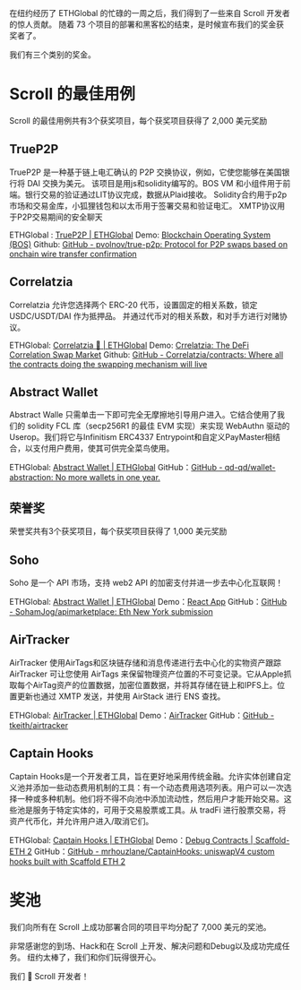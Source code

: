 在纽约经历了  ETHGlobal 的忙碌的一周之后，我们得到了一些来自 Scroll 开发者的惊人贡献。 随着 73 个项目的部署和黑客松的结束，是时候宣布我们的奖金获奖者了。

我们有三个类别的奖金。

# Scroll 的最佳用例
Scroll 的最佳用例共有3个获奖项目，每个获奖项目获得了 2,000 美元奖励 

## TrueP2P
TrueP2P 是一种基于链上电汇确认的 P2P 交换协议，例如，它使您能够在美国银行将 DAI 交换为美元。
该项目是用js和solidity编写的。BOS VM 和小组件用于前端。银行交易的验证通过LIT协议完成，数据从Plaid接收。
Solidity合约用于p2p市场和交易金库，小狐狸钱包和以太币用于签署交易和验证电汇。
XMTP协议用于P2P交易期间的安全聊天

ETHGlobal : [TrueP2P | ETHGlobal](https://ethglobal.com/showcase/truep2p-9wbj6)
Demo: [Blockchain Operating System (BOS)](https://bos.gg/#/azbang.near/widget/peer2peer)
Github: [GitHub - pvolnov/true-p2p: Protocol for P2P swaps based on onchain wire transfer confirmation](https://github.com/pvolnov/true-p2p)

## Correlatzia

Correlatzia 允许您选择两个 ERC-20 代币，设置固定的相关系数，锁定 USDC/USDT/DAI 作为抵押品。
并通过代币对的相关系数，和对手方进行对赌协议。

ETHGlobal: [Correlatzia 🔀 | ETHGlobal](https://ethglobal.com/showcase/correlatzia-vgczy)
Demo: [Crrelatzia: The DeFi Correlation Swap Market](https://www.loom.com/share/22e66abd2e7946c8b6b531b76f080bb0?sid=e4f08919-730c-4ddf-9a08-de1a28bbc23e)
Github: [GitHub - Correlatzia/contracts: Where all the contracts doing the swapping mechanism will live](https://github.com/Correlatzia/contracts)

## Abstract Wallet
Abstract Walle 只需单击一下即可完全无摩擦地引导用户进入。它结合使用了我们的 solidity FCL 库（secp256R1 的最佳 EVM 实现）来实现 WebAuthn 驱动的 Userop。我们将它与Infinitism ERC4337 Entrypoint和自定义PayMaster相结合，以支付用户费用，使其可供完全菜鸟使用。

ETHGlobal: [Abstract Wallet | ETHGlobal](https://ethglobal.com/showcase/abstract-wallet-a9pzf)
GitHub：[GitHub - qd-qd/wallet-abstraction: No more wallets in one year.](https://github.com/qd-qd/wallet-abstraction)


## 荣誉奖

荣誉奖共有3个获奖项目，每个获奖项目获得了 1,000 美元奖励 

## Soho
Soho 是一个 API 市场，支持 web2 API 的加密支付并进一步去中心化互联网！

ETHGlobal: [Abstract Wallet | ETHGlobal](https://ethglobal.com/showcase/abstract-wallet-a9pzf)
Demo：[React App](https://apimarketplace-tau.vercel.app/)
GitHub：[GitHub - SohamJog/apimarketplace: Eth New York submission](https://github.com/SohamJog/apimarketplace)

## AirTracker 
AirTracker 使用AirTags和区块链存储和消息传递进行去中心化的实物资产跟踪
AirTracker 可让您使用 AirTags 来保留物理资产位置的不可变记录。它从Apple抓取每个AirTag资产的位置数据，加密位置数据，并将其存储在链上和IPFS上。位置更新也通过 XMTP 发送，并使用 AirStack 进行 ENS 查找。

ETHGlobal: [AirTracker | ETHGlobal](https://ethglobal.com/showcase/airtracker-8qstn)
Demo：[AirTracker](https://airtracker.xyz/)
GitHub：[GitHub - tkeith/airtracker](https://github.com/tkeith/airtracker)


## Captain Hooks
Captain Hooks是一个开发者工具，旨在更好地采用传统金融。允许实体创建自定义池并添加一些动态费用机制的工具：有一个动态费用选项列表。用户可以一次选择一种或多种机制。他们将不得不向池中添加流动性，然后用户才能开始交易。这些池是服务于特定实体的，可用于交易股票或工具。从 tradFi 进行股票交易，将资产代币化，并允许用户进入/取消它们。

ETHGlobal: [Captain Hooks | ETHGlobal](https://ethglobal.com/showcase/captain-hooks-s9b1f)
Demo：[Debug Contracts | Scaffold-ETH 2](https://captain-hook-navy.vercel.app/debug)
GitHub：[GitHub - mrhouzlane/CaptainHooks: uniswapV4 custom hooks built with Scaffold ETH 2](https://github.com/mrhouzlane/CaptainHooks)


# 奖池

我们向所有在 Scroll 上成功部署合同的项目平均分配了 7,000 美元的奖池。


非常感谢您的到场、Hack和在 Scroll 上开发、解决问题和Debug以及成功完成任务。 纽约太棒了，我们和你们玩得很开心。 

我们 💛 Scroll 开发者！